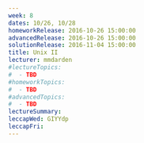 ```yaml
---
week: 8
dates: 10/26, 10/28
homeworkRelease: 2016-10-26 15:00:00
advancedRelease: 2016-10-26 15:00:00
solutionRelease: 2016-11-04 15:00:00
title: Unix II
lecturer: mmdarden
#lectureTopics:
#  - TBD
#homeworkTopics:
#  - TBD
#advancedTopics:
#  - TBD
lectureSummary:
leccapWed: GIYYdp
leccapFri:
---
```


